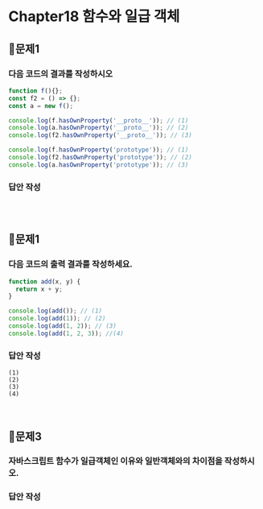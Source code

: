 # Chapter18 함수와 일급 객체
## 📌문제1
### 다음 코드의 결과를 작성하시오
```js
function f(){};
const f2 = () => {};
const a = new f();

console.log(f.hasOwnProperty('__proto__')); // (1)
console.log(a.hasOwnProperty('__proto__')); // (2)
console.log(f2.hasOwnProperty('__proto__')); // (3)

console.log(f.hasOwnProperty('prototype')); // (1)
console.log(f2.hasOwnProperty('prototype')); // (2)
console.log(a.hasOwnProperty('prototype')); // (3)
```
### 답안 작성
```
```

<br>

## 📌문제1

### 다음 코드의 출력 결과를 작성하세요.

```js
function add(x, y) {
  return x + y;
}

console.log(add()); // (1)
console.log(add(1)); // (2)
console.log(add(1, 2)); // (3)
console.log(add(1, 2, 3)); //(4)
```

### 답안 작성

```
(1) 
(2) 
(3) 
(4) 
```

<br>


## 📌문제3

### 자바스크립트 함수가 일급객체인 이유와 일반객체와의 차이점을 작성하시오.

### 답안 작성

```
```

<br>
